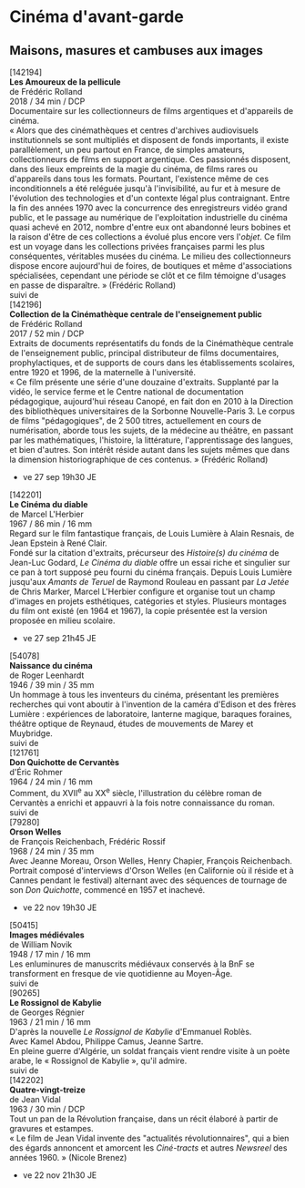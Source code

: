 # Cinéma d'avant-garde

## Maisons, masures et cambuses aux images

[142194]  
**Les Amoureux de la pellicule**  
de Frédéric Rolland  
2018 / 34 min / DCP  
Documentaire sur les collectionneurs de films argentiques et d'appareils de cinéma.  
« Alors que des cinémathèques et centres d'archives audiovisuels institutionnels se sont multipliés et disposent de fonds importants, il existe parallèlement, un peu partout en France, de simples amateurs, collectionneurs de films en support argentique. Ces passionnés disposent, dans des lieux empreints de la magie du cinéma, de films rares ou d'appareils dans tous les formats. Pourtant, l'existence même de ces inconditionnels a été reléguée jusqu'à l'invisibilité, au fur et à mesure de l'évolution des technologies et d'un contexte légal plus contraignant. Entre la fin des années 1970 avec la concurrence des enregistreurs vidéo grand public, et le passage au numérique de l'exploitation industrielle du cinéma quasi achevé en 2012, nombre d'entre eux ont abandonné leurs bobines et la raison d'être de ces collections a évolué plus encore vers l'_objet_. Ce film est un voyage dans les collections privées françaises parmi les plus conséquentes, véritables musées du cinéma. Le milieu des collectionneurs dispose encore aujourd'hui de foires, de boutiques et même d'associations spécialisées, cependant une période se clôt et ce film témoigne d'usages en passe de disparaître. » (Frédéric Rolland)  
suivi de  
[142196]  
**Collection de la Cinémathèque centrale de l'enseignement public**  
de Frédéric Rolland  
2017 / 52 min / DCP  
Extraits de documents représentatifs du fonds de la Cinémathèque centrale de l'enseignement public, principal distributeur de films documentaires, prophylactiques, et de supports de cours dans les établissements scolaires, entre 1920 et 1996, de la maternelle à l'université.  
« Ce film présente une série d'une douzaine d'extraits. Supplanté par la vidéo, le service ferme et le Centre national de documentation pédagogique, aujourd'hui réseau Canopé, en fait don en 2010 à la Direction des bibliothèques universitaires de la Sorbonne Nouvelle-Paris 3. Le corpus de films "pédagogiques", de 2&nbsp;500 titres, actuellement en cours de numérisation, aborde tous les sujets, de la médecine au théâtre, en passant par les mathématiques, l'histoire, la littérature, l'apprentissage des langues, et bien d'autres. Son intérêt réside autant dans les sujets mêmes que dans la dimension historiographique de ces contenus. » (Frédéric Rolland)

- ve 27 sep 19h30 JE

[142201]  
**Le Cinéma du diable**  
de Marcel L'Herbier  
1967 / 86 min / 16 mm  
Regard sur le film fantastique français, de Louis Lumière à Alain Resnais, de Jean Epstein à René Clair.  
Fondé sur la citation d'extraits, précurseur des _Histoire(s) du cinéma_ de Jean-Luc Godard, _Le Cinéma du diable_ offre un essai riche et singulier sur ce pan à tort supposé peu fourni du cinéma français. Depuis Louis Lumière jusqu'aux _Amants de Teruel_ de Raymond Rouleau en passant par _La Jetée_ de Chris Marker, Marcel L'Herbier configure et organise tout un champ d'images en projets esthétiques, catégories et styles. Plusieurs montages du film ont existé (en 1964 et 1967), la copie présentée est la version proposée en milieu scolaire.

- ve 27 sep 21h45 JE

[54078]  
**Naissance du cinéma**  
de Roger Leenhardt  
1946 / 39 min / 35 mm  
Un hommage à tous les inventeurs du cinéma, présentant les premières recherches qui vont aboutir à l'invention de la caméra d'Edison et des frères Lumière : expériences de laboratoire, lanterne magique, baraques foraines, théâtre optique de Reynaud, études de mouvements de Marey et Muybridge.  
suivi de  
[121761]  
**Don Quichotte de Cervantès**  
d'Éric Rohmer  
1964 / 24 min / 16 mm  
Comment, du XVII<sup>e</sup> au XX<sup>e</sup> siècle, l'illustration du célèbre roman de Cervantès a enrichi et appauvri à la fois notre connaissance du roman.  
suivi de  
[79280]  
**Orson Welles**  
de François Reichenbach, Frédéric Rossif  
1968 / 24 min / 35 mm  
Avec Jeanne Moreau, Orson Welles, Henry Chapier, François Reichenbach.  
Portrait composé d'interviews d'Orson Welles (en Californie où il réside et à Cannes pendant le festival) alternant avec des séquences de tournage de son _Don Quichotte_, commencé en 1957 et inachevé.

- ve 22 nov 19h30 JE

[50415]  
**Images médiévales**  
de William Novik  
1948 / 17 min / 16 mm  
Les enluminures de manuscrits médiévaux conservés à la BnF se transforment en fresque de vie quotidienne au Moyen-Âge.  
suivi de  
[90265]  
**Le Rossignol de Kabylie**  
de Georges Régnier  
1963 / 21 min / 16 mm  
D'après la nouvelle _Le Rossignol de Kabylie_ d'Emmanuel Roblès.  
Avec Kamel Abdou, Philippe Camus, Jeanne Sartre.  
En pleine guerre d'Algérie, un soldat français vient rendre visite à un poète arabe, le « Rossignol de Kabylie », qu'il admire.  
suivi de  
[142202]  
**Quatre-vingt-treize**  
de Jean Vidal  
1963 / 30 min / DCP  
Tout un pan de la Révolution française, dans un récit élaboré à partir de gravures et estampes.  
« Le film de Jean Vidal invente des "actualités révolutionnaires", qui a bien des égards annoncent et amorcent les _Ciné-tracts_ et autres _Newsreel_ des années 1960. » (Nicole Brenez)

- ve 22 nov 21h30 JE

